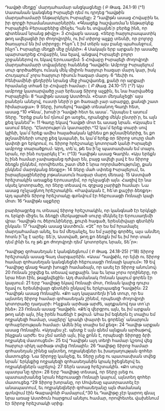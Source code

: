 
Դավթի մեղքը՝ մարդահամար անցկացնելը
( Բ Թագ. 24.1-9)
(^1) Սատանան կանգնեց Իսրայելի դեմ ու դրդեց Դավթին մարդահամարի ենթարկելու Իսրայելը։ 2 Դավիթն ասաց
Հովաբին եւ իր զորքի հրամանատարներին. «Գնացեք հաշվառմա՛ն ենթարկեք Իսրայելին Բերսաբեեից մինչեւ Դան եւ
տվյալնե՛ր բերեք ինձ, որ գիտենամ նրանց թիվը»։ 3 Հովաբն ասաց. «Տերը հարյուրապատիկ թող ավելացնի իր
ժողովրդին, ու իմ տիրոջ աչքը տեսնի, որ բոլորը ծառայում են իմ տիրոջը։ Ինչո՞ւ է իմ տերն այս բանը պահանջում, ինչո՞ւ
Իսրայելը մեղքի մեջ ընկնի»։ 4 Սակայն երբ արքան իր ասածը պարտադրեց Հովաբին, նա ելավ, անցավ Իսրայելի բոլոր
շրջաններով ու եկավ Երուսաղեմ։ 5 Հովաբը Իսրայելի ժողովրդի մարդահամարի տվյալները հանձնեց Դավթին։ Ամբողջ
Իսրայելում սուր գործածելու ունակ մեկ միլիոն հարյուր հազար մարդ կար, իսկ Հուդայում՝ չորս հարյուր հիսուն հազար
մարդ։ 6 Ղեւիի ու Բենիամինի ցեղերին նրանց մեջ չհաշվառեց, քանի որ արքայի հրամանը տհաճ էր Հովաբի համար։
( _Բ Թագ_. 24.10-17)
(^7) Այս ամբողջ կատարվածը չար երեւաց Տիրոջ աչքին, եւ նա հարվածեց Իսրայելին։ 8 Դավիթն ասաց Աստծուն. «Շատ
մեղանչեցի՝ այս բաներն անելով, ուստի ների՛ր քո ծառայի չար արարքը, քանզի շատ հիմարացա»։ 9 Տերը, խոսելով
Դավթի տեսանող Գադի հետ, ասաց.^10 «Գնա՛, խոսի՛ր Դավթի հետ եւ ասա՛. “Այսպես է ասում Տերը. “Երեք բան եմ դնում
քո առջեւ, դրանցից մեկն ընտրի՛ր, եւ այն քեզ կանեմ”»։ 11 Գադը եկավ Դավթի մոտ եւ ասաց նրան. «Այսպես է ասում Տերը.
“Ընտրությո՛ւն կատարիր.^12 կա՛մ երեք տարի սով կլինի, կա՛մ երեք ամիս հալածական կլինես քո թշնամիներից, եւ քո
թշնամիների սուրը քեզ կսպանի, եւ կա՛մ երեք օր Տիրոջ սուրը մահ կսփռի քո երկրում, ու Տիրոջ հրեշտակը կոտորած
կանի Իսրայելի ամբողջ տարածքում։ Արդ, տե՛ս, թե ես ի՛նչ պատասխան եմ տալու նրան, որ ինձ ուղարկել է”»։
(^13) Դավիթն ասաց Գադին. «Այս երեքն էլ ինձ համար չափազանց դժվար են, բայց ավելի լավ է ես Տիրոջ ձեռքն ընկնեմ,
որովհետեւ շատ մեծ է նրա ողորմածությունը, քան ընկնեմ մարդկանց ձեռքը»։ 14 Տերը մահ սփռեց Իսրայելում, եւ
իսրայելացիներից յոթանասուն հազար մարդ մեռավ։ 15 Աստված հրեշտակին առաքեց Երուսաղեմ, որ ոչնչացնի այն։
Հազիվ էր նա սկսել կոտորածը, որ Տերը տեսավ ու զղջաց չարիքի համար։ Նա ասաց ոչնչացնող հրեշտակին. «Բավական
է, հե՛տ քաշիր ձեռքդ»։ Այդ պահին Տիրոջ հրեշտակը գտնվում էր հեբուսացի Ոռնայի կալի մոտ։ 16 Դավիթն աչքերը


բարձրացրեց ու տեսավ Տիրոջ հրեշտակին, որ կանգնած էր երկնքի ու երկրի միջեւ եւ ձեռքի մերկացրած սուրը մեկնել էր
Երուսաղեմի վրա։ Դավիթն ու ծերունիները, քուրձ հագած, երեսնիվայր գետնին ընկան։ 17 Դավիթն ասաց Աստծուն.
«Չէ՞ որ ես եմ հրամայել մարդահամար անել, ես եմ մեղանչել, ես եմ չարիք գործել, այս անմեղ հոտն ի՞նչ է արել։ Տե՛ր,
Աստված, թող քո ձեռքն իմ եւ իմ հոր տան դեմ լինի եւ ոչ թե քո ժողովրդի դեմ՝ կոտորելու նրան, Տե՜ր»։

Դավիթը զոհասեղան է կանգնեցնում
( Բ Թագ. 24.18-25)
(^18) Տիրոջ հրեշտակն ասաց Գադ մարգարեին. «Ասա՛ Դավթին, որ ելնի ու Տիրոջ համար զոհասեղան կանգնեցնի
հեբուսացի Ոռնայի կալում»։ 19 Եվ Դավիթը գնաց Գադի խոսքի համաձայն, որ ասել էր Տիրոջ անունով։ 20 Ոռնան շրջվեց
եւ տեսավ արքային. նա եւ նրա չորս որդիները, որ նրա հետ էին, թաքնվեցին։ Այդ ժամանակ Ոռնան կալում ցորեն էր
կալսում։ 21 Երբ Դավիթը եկավ Ոռնայի մոտ, Ոռնան կալից դուրս ելավ ու երեսնիվայր գետնին ընկավ եւ երկրպագեց
Դավթին։ 22 Դավիթն ասաց Ոռնային. «Քո այդ կալատեղն ի՛նձ տուր, որ ես այնտեղ Տիրոջ համար զոհասեղան շինեմ,
որպեսզի ժողովրդի կոտորածը դադարի։ Ինչքան արծաթ արժե, այդքանով դա տո՛ւր ինձ»։ 23 Ոռնան ասաց Դավթին.
«Քե՛զ վերցրու այն, եւ իմ արքան թող անի այն, ինչ իրեն հաճելի է թվում։ Ահա իմ եզներն էլ տալիս եմ ողջակեզի համար,
սայլերը՝ կրակի փայտի եւ ցորենը՝ անարյուն զոհաբերության համար։ Ամեն ինչ տալիս եմ քեզ»։ 24 Դավիթ արքան ասաց
Ոռնային. «Այդպես չէ. պետք է այն գնեմ այնքան արծաթով, ինչքան արժե։ Ես չեմ առնի այն, ինչ քոնն է, որպեսզի Տիրոջը
ձրի ողջակեզ մատուցեմ»։ 25 Եվ Դավիթն այդ տեղի համար կշռով վեց հարյուր սիկղ արծաթ տվեց Ոռնային։ 26 Դավիթը
Տիրոջ համար զոհասեղան շինեց այնտեղ, ողջակեզներ եւ խաղաղության զոհեր մատուցեց։ Նա Տիրոջը կանչեց, եւ Տերը
լսեց ու պատասխան տվեց նրան՝ երկնքից ողջակեզի զոհասեղանին կրակ իջեցնելով եւ ողջակեզներն այրելով։ 27 Տերն
ասաց հրեշտակին. «Քո սուրը պատյա՛նը դիր»։ 28 Երբ Դավիթը տեսավ, որ Տերը լսեց ու պատասխանեց նրան
հեբուսացի Ոռնայի կալում, այնտեղ զոհեր մատուցեց.^29 Տիրոջ խորանը, որ Մովսեսը պատրաստել էր անապատում, եւ
ողջակեզների զոհասեղանը այն ժամանակ գտնվում էին Գաբավոնի Բամայում,^30 եւ Դավիթը չէր կարող գնալ նրա առաջ
Աստծուն հարցում անելու համար, որովհետեւ վախենում էր Տիրոջ հրեշտակի սրից։
